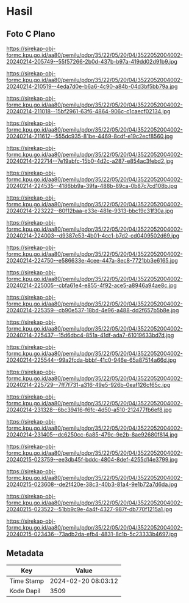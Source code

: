 # Hasil

## Foto C Plano

https://sirekap-obj-formc.kpu.go.id/aa80/pemilu/pdpr/35/22/05/20/04/3522052004002-20240214-205749--55f57266-2b0d-437b-b97a-419dd02d91b9.jpg

https://sirekap-obj-formc.kpu.go.id/aa80/pemilu/pdpr/35/22/05/20/04/3522052004002-20240214-210519--4eda7d0e-b6a6-4c90-a84b-04d3bf5bb79a.jpg

https://sirekap-obj-formc.kpu.go.id/aa80/pemilu/pdpr/35/22/05/20/04/3522052004002-20240214-211018--15bf2961-63f6-4864-906c-c1caecf02134.jpg

https://sirekap-obj-formc.kpu.go.id/aa80/pemilu/pdpr/35/22/05/20/04/3522052004002-20240214-211612--555dc935-81be-4469-8cdf-e19c2ecf8560.jpg

https://sirekap-obj-formc.kpu.go.id/aa80/pemilu/pdpr/35/22/05/20/04/3522052004002-20240214-222714--7e19abfc-15b0-4d2c-a287-e854ac3febd2.jpg

https://sirekap-obj-formc.kpu.go.id/aa80/pemilu/pdpr/35/22/05/20/04/3522052004002-20240214-224535--4186bb9a-39fa-488b-89ca-0b87c7cd108b.jpg

https://sirekap-obj-formc.kpu.go.id/aa80/pemilu/pdpr/35/22/05/20/04/3522052004002-20240214-223222--80f12baa-e33e-481e-9313-bbc19c31f30a.jpg

https://sirekap-obj-formc.kpu.go.id/aa80/pemilu/pdpr/35/22/05/20/04/3522052004002-20240214-224003--d9387e53-4b01-4cc1-b7d2-cd0409502d69.jpg

https://sirekap-obj-formc.kpu.go.id/aa80/pemilu/pdpr/35/22/05/20/04/3522052004002-20240214-224750--e586633e-4cee-447a-8ec8-7721bb3e6165.jpg

https://sirekap-obj-formc.kpu.go.id/aa80/pemilu/pdpr/35/22/05/20/04/3522052004002-20240214-225005--cbfa61e4-e855-4f92-ace5-a8946a94ae8c.jpg

https://sirekap-obj-formc.kpu.go.id/aa80/pemilu/pdpr/35/22/05/20/04/3522052004002-20240214-225359--cb90e537-18bd-4e96-a488-dd2f657b5b8e.jpg

https://sirekap-obj-formc.kpu.go.id/aa80/pemilu/pdpr/35/22/05/20/04/3522052004002-20240214-225437--15d6dbc4-851a-41df-ada7-61019633bd7d.jpg

https://sirekap-obj-formc.kpu.go.id/aa80/pemilu/pdpr/35/22/05/20/04/3522052004002-20240214-225544--99a2fcda-bbbf-41c0-946e-65a87514a66d.jpg

https://sirekap-obj-formc.kpu.go.id/aa80/pemilu/pdpr/35/22/05/20/04/3522052004002-20240214-225729--7ff7f731-a316-49e5-926b-0eaf126cf65c.jpg

https://sirekap-obj-formc.kpu.go.id/aa80/pemilu/pdpr/35/22/05/20/04/3522052004002-20240214-231328--6bc39416-f6fc-4d50-a510-212477fb6ef8.jpg

https://sirekap-obj-formc.kpu.go.id/aa80/pemilu/pdpr/35/22/05/20/04/3522052004002-20240214-231405--dc6250cc-6a85-479c-9e2b-8ae92680f814.jpg

https://sirekap-obj-formc.kpu.go.id/aa80/pemilu/pdpr/35/22/05/20/04/3522052004002-20240215-023759--ee3db45f-bddc-4804-8def-4255d14e3799.jpg

https://sirekap-obj-formc.kpu.go.id/aa80/pemilu/pdpr/35/22/05/20/04/3522052004002-20240215-023608--de2f420e-38c3-40b3-81a4-9e1b72a7d6da.jpg

https://sirekap-obj-formc.kpu.go.id/aa80/pemilu/pdpr/35/22/05/20/04/3522052004002-20240215-023522--51bb9c9e-4a4f-4327-987f-db770f1215a1.jpg

https://sirekap-obj-formc.kpu.go.id/aa80/pemilu/pdpr/35/22/05/20/04/3522052004002-20240215-023436--73adb2da-efb4-4831-8c1b-5c23333b4697.jpg


## Metadata

| Key        | Value               |
| ---------- | ------------------- |
| Time Stamp | 2024-02-20 08:03:12 |
| Kode Dapil | 3509                |



